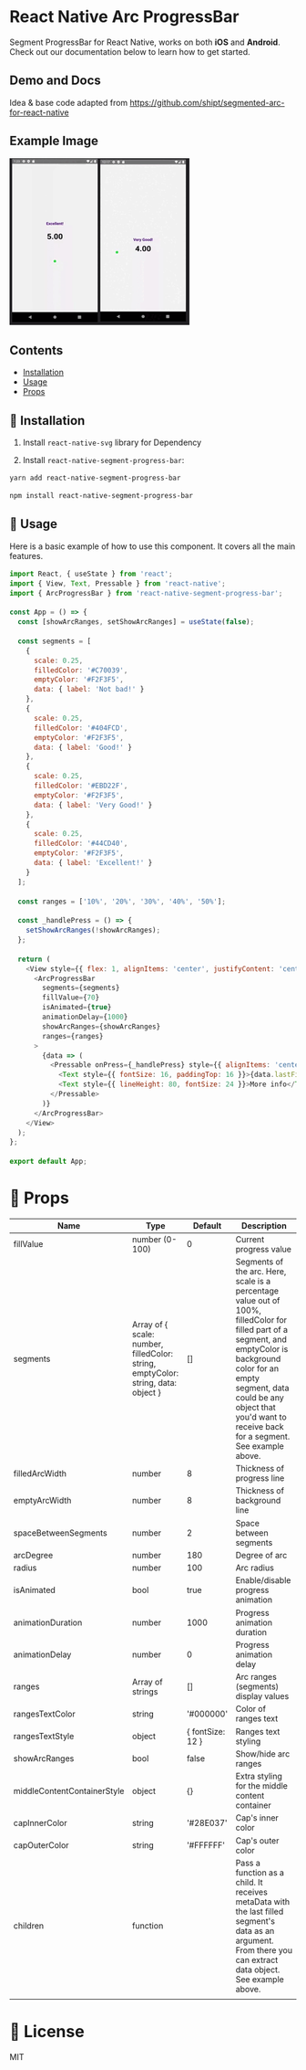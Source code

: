 # React Native Arc ProgressBar

Segment ProgressBar for React Native, works on both **iOS** and **Android**. 
Check out our documentation below to learn how to get started.

## Demo and Docs
  Idea & base code adapted from <a href="https://github.com/shipt/segmented-arc-for-react-native" target="_blank">https://github.com/shipt/segmented-arc-for-react-native</a>

## Example Image

![example](./arc-progressbar.gif)

## Contents

- [Installation](#-installation)
- [Usage](#-usage)
- [Props](#-props)

## 🚀 Installation

1. Install `react-native-svg` library for Dependency

2. Install `react-native-segment-progress-bar`:

```bash
yarn add react-native-segment-progress-bar
```

```bash
npm install react-native-segment-progress-bar
```

## 🎉 Usage

Here is a basic example of how to use this component. It covers all the main features.

```js
import React, { useState } from 'react';
import { View, Text, Pressable } from 'react-native';
import { ArcProgressBar } from 'react-native-segment-progress-bar';

const App = () => {
  const [showArcRanges, setShowArcRanges] = useState(false);

  const segments = [
    {
      scale: 0.25,
      filledColor: '#C70039',
      emptyColor: '#F2F3F5',
      data: { label: 'Not bad!' }
    },
    {
      scale: 0.25,
      filledColor: '#404FCD',
      emptyColor: '#F2F3F5',
      data: { label: 'Good!' }
    },
    {
      scale: 0.25,
      filledColor: '#EBD22F',
      emptyColor: '#F2F3F5',
      data: { label: 'Very Good!' }
    },
    {
      scale: 0.25,
      filledColor: '#44CD40',
      emptyColor: '#F2F3F5',
      data: { label: 'Excellent!' }
    }
  ];

  const ranges = ['10%', '20%', '30%', '40%', '50%'];

  const _handlePress = () => {
    setShowArcRanges(!showArcRanges);
  };

  return (
    <View style={{ flex: 1, alignItems: 'center', justifyContent: 'center' }}>
      <ArcProgressBar
        segments={segments}
        fillValue={70}
        isAnimated={true}
        animationDelay={1000}
        showArcRanges={showArcRanges}
        ranges={ranges}
      >
        {data => (
          <Pressable onPress={_handlePress} style={{ alignItems: 'center' }}>
            <Text style={{ fontSize: 16, paddingTop: 16 }}>{data.lastFilledSegment.data.label}</Text>
            <Text style={{ lineHeight: 80, fontSize: 24 }}>More info</Text>
          </Pressable>
        )}
      </ArcProgressBar>
    </View>
  );
};

export default App;
```


# 📖 Props

| Name                        | Type                                                                              | Default          | Description                                                                                                                                                                                                                                                       |
| --------------------------- | --------------------------------------------------------------------------------- | ---------------- | ----------------------------------------------------------------------------------------------------------------------------------------------------------------------------------------------------------------------------------------------------------------- |
| fillValue                   | number (0-100)                                                                    | 0                | Current progress value                                                                                                                                                                                                                                            |
| segments                    | Array of { scale: number, filledColor: string, emptyColor: string, data: object } | []               | Segments of the arc. Here, scale is a percentage value out of 100%, filledColor for filled part of a segment, and emptyColor is background color for an empty segment, data could be any object that you'd want to receive back for a segment. See example above. |
| filledArcWidth              | number                                                                            | 8                | Thickness of progress line                                                                                                                                                                                                                                        |
| emptyArcWidth               | number                                                                            | 8                | Thickness of background line                                                                                                                                                                                                                                      |
| spaceBetweenSegments        | number                                                                            | 2                | Space between segments                                                                                                                                                                                                                                            |
| arcDegree                   | number                                                                            | 180              | Degree of arc                                                                                                                                                                                                                                                     |
| radius                      | number                                                                            | 100              | Arc radius                                                                                                                                                                                                                                                        |
| isAnimated                  | bool                                                                              | true             | Enable/disable progress animation                                                                                                                                                                                                                                 |
| animationDuration           | number                                                                            | 1000             | Progress animation duration                                                                                                                                                                                                                                       |
| animationDelay              | number                                                                            | 0                | Progress animation delay                                                                                                                                                                                                                                          |
| ranges                      | Array of strings                                                                  | []               | Arc ranges (segments) display values                                                                                                                                                                                                                              |
| rangesTextColor             | string                                                                            | '#000000'        | Color of ranges text                                                                                                                                                                                                                                              |
| rangesTextStyle             | object                                                                            | { fontSize: 12 } | Ranges text styling                                                                                                                                                                                                                                               |
| showArcRanges               | bool                                                                              | false            | Show/hide arc ranges                                                                                                                                                                                                                                              |
| middleContentContainerStyle | object                                                                            | {}               | Extra styling for the middle content container                                                                                                                                                                                                                    |
| capInnerColor               | string                                                                            | '#28E037'        | Cap's inner color                                                                                                                                                                                                                                                 |
| capOuterColor               | string                                                                            | '#FFFFFF'        | Cap's outer color                                                                                                                                                                                                                                                 |
| children                    | function                                                                          |                  | Pass a function as a child. It receives metaData with the last filled segment's data as an argument. From there you can extract data object. See example above.                                                                                                   |
|                             |

# 📄 License

MIT
